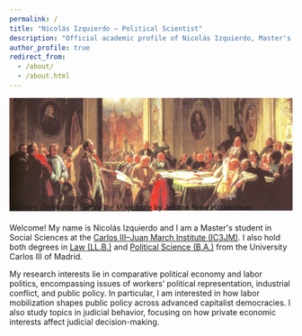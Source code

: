 ```yaml
---
permalink: /
title: "Nicolás Izquierdo – Political Scientist"
description: "Official academic profile of Nicolás Izquierdo, Master's student in Social Sciences at IC3JM, with degrees in Law and Political Science from UC3M."
author_profile: true
redirect_from:
  - /about/
  - /about.html
---
```


<h1 style="
  position:absolute;
  left:-9999px;
  top:auto;
  width:1px;
  height:1px;
  overflow:hidden;
">
  Nicolás Izquierdo, Political Science, Political Scientist, Political Economy
</h1>

<figure style="margin:0;">
  <img src="marx-painting-HD.jpg"
       alt="Workers’ Delegation Before the Magistrate by Johann Peter Hasenclever"
       style="width:660px; height:200px; object-fit:cover; display:block;">
  <figcaption style="font-size:0.9em; margin-top:-13px; margin-bottom:20px;">
    <a href="/marx-anecdote.html#anecdote" target="_blank"
       style="font-style:italic; text-decoration:underline; text-decoration-skip-ink:auto; white-space:nowrap;">
      Workers’ Delegation Before the Magistrate</a>
    by Johann Peter Hasenclever
  </figcaption>
</figure>

Welcome! My name is Nicolás Izquierdo and I am a Master's student in Social Sciences at the 
[Carlos III–Juan March Institute (IC3JM)](https://ic3jm.es/en/postgraduates/master-degree-social-sciences/). 
I also hold both degrees in [Law (LL.B.)](https://www.uc3m.es/bachelor-degree/law) 
and [Political Science (B.A.)](https://www.uc3m.es/bachelor-degree/political-science) 
from the University Carlos III of Madrid.  

My research interests lie in comparative political economy and labor politics, encompassing issues of workers’ political representation, industrial conflict, and public policy. In particular, I am interested in how labor mobilization shapes public policy across advanced capitalist democracies. I also study topics in judicial behavior, focusing on how private economic interests affect judicial decision-making.
